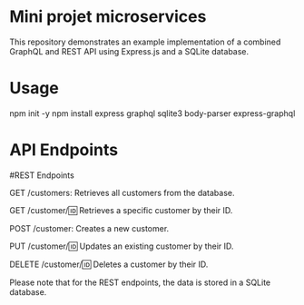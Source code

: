 # Mini projet microservices
This repository demonstrates an example implementation of a combined GraphQL and REST API using Express.js and a SQLite database. 
# Usage
npm init -y
npm install express graphql sqlite3 body-parser express-graphql
# API Endpoints
#REST Endpoints

GET /customers: Retrieves all customers from the database.

GET /customer/:id: Retrieves a specific customer by their ID.

POST /customer: Creates a new customer.

PUT /customer/:id: Updates an existing customer by their ID.


DELETE /customer/:id: Deletes a customer by their ID.

Please note that for the REST endpoints, the data is stored in a SQLite database.
